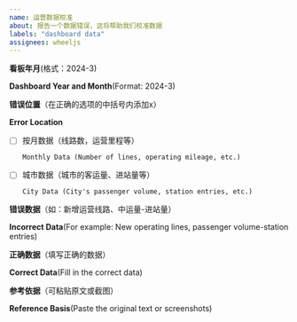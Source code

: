 ```yaml
---
name: 运营数据校准
about: 报告一个数据错误，这将帮助我们校准数据
labels: "dashboard data"
assignees: wheeljs
---
```


**看板年月**(格式：2024-3)

**Dashboard Year and Month**(Format: 2024-3)



**错误位置**（在正确的选项的中括号内添加x）

**Error Location**

- [ ] 按月数据（线路数，运营里程等）

      Monthly Data (Number of lines, operating mileage, etc.)

- [ ] 城市数据（城市的客运量、进站量等）

      City Data (City's passenger volume, station entries, etc.)

**错误数据**（如：新增运营线路、中运量-进站量）

**Incorrect Data**(For example: New operating lines, passenger volume-station entries)



**正确数据**（填写正确的数据）

**Correct Data**(Fill in the correct data)



**参考依据**（可粘贴原文或截图）

**Reference Basis**(Paste the original text or screenshots)



